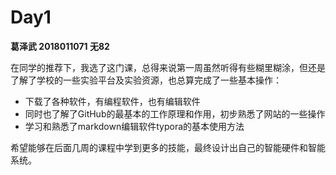# **Day1**

**葛泽武 2018011071 无82**

在同学的推荐下，我选了这门课，总得来说第一周虽然听得有些糊里糊涂，但还是了解了学校的一些实验平台及实验资源，也总算完成了一些基本操作：

+ 下载了各种软件，有编程软件，也有编辑软件
+ 同时也了解了GitHub的最基本的工作原理和作用，初步熟悉了网站的一些操作
+ 学习和熟悉了markdown编辑软件typora的基本使用方法

希望能够在后面几周的课程中学到更多的技能，最终设计出自己的智能硬件和智能系统。

